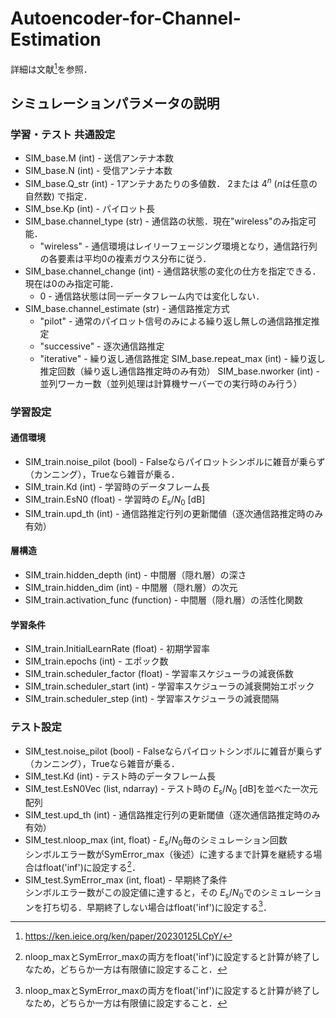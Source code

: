 # Autoencoder-for-Channel-Estimation
詳細は文献[^MyPaper]を参照．
[^MyPaper]: https://ken.ieice.org/ken/paper/20230125LCpY/

## シミュレーションパラメータの説明

### 学習・テスト 共通設定
- SIM_base.M (int) - 送信アンテナ本数
- SIM_base.N (int) - 受信アンテナ本数
- SIM_base.Q_str (int) - 1アンテナあたりの多値数． $2$または $4^n$ ($n$は任意の自然数) で指定．
- SIM_bse.Kp (int) - パイロット長
- SIM_base.channel_type (str) - 通信路の状態．現在"wireless"のみ指定可能．
  - "wireless" - 通信環境はレイリーフェージング環境となり，通信路行列の各要素は平均0の複素ガウス分布に従う．
- SIM_base.channel_change (int) - 通信路状態の変化の仕方を指定できる．現在は0のみ指定可能．
  - 0 - 通信路状態は同一データフレーム内では変化しない．
- SIM_base.channel_estimate (str) - 通信路推定方式 <br>
  - "pilot" - 通常のパイロット信号のみによる繰り返し無しの通信路推定推定
  - "successive" - 逐次通信路推定
  - "iterative" - 繰り返し通信路推定
SIM_base.repeat_max (int) - 繰り返し推定回数（繰り返し通信路推定時のみ有効）
SIM_base.nworker (int) - 並列ワーカー数（並列処理は計算機サーバーでの実行時のみ行う）

### 学習設定
#### 通信環境
- SIM_train.noise_pilot (bool) - Falseならパイロットシンボルに雑音が乗らず（カンニング），Trueなら雑音が乗る．
- SIM_train.Kd (int) - 学習時のデータフレーム長
- SIM_train.EsN0 (float) - 学習時の $E_\mathrm{s} / N_0 \ [\mathrm{dB}]$
- SIM_train.upd_th (int) - 通信路推定行列の更新閾値（逐次通信路推定時のみ有効）
#### 層構造
- SIM_train.hidden_depth (int) - 中間層（隠れ層）の深さ
- SIM_train.hidden_dim (int) - 中間層（隠れ層）の次元
- SIM_train.activation_func (function) - 中間層（隠れ層）の活性化関数
#### 学習条件
- SIM_train.InitialLearnRate (float) - 初期学習率
- SIM_train.epochs (int) - エポック数
- SIM_train.scheduler_factor (float) - 学習率スケジューラの減衰係数
- SIM_train.scheduler_start (int) - 学習率スケジューラの減衰開始エポック
- SIM_train.scheduler_step (int) - 学習率スケジューラの減衰間隔

### テスト設定
- SIM_test.noise_pilot (bool) - Falseならパイロットシンボルに雑音が乗らず（カンニング），Trueなら雑音が乗る．
- SIM_test.Kd (int) - テスト時のデータフレーム長
- SIM_test.EsN0Vec (list, ndarray) - テスト時の $E_\mathrm{s} / N_0 \ [\mathrm{dB}]$を並べた一次元配列
- SIM_test.upd_th (int) - 通信路推定行列の更新閾値（逐次通信路推定時のみ有効）
- SIM_test.nloop_max (int, float) - $E_\mathrm{s}/N_0$毎のシミュレーション回数 <br>
シンボルエラー数がSymError_max（後述）に達するまで計算を継続する場合はfloat('inf')に設定する[^NotInf]．
- SIM_test.SymError_max (int, float) - 早期終了条件 <br>
シンボルエラー数がこの設定値に達すると，その $E_\mathrm{s} / N_0$でのシミュレーションを打ち切る．早期終了しない場合はfloat('inf')に設定する[^NotInf]．
[^NotInf]: nloop_maxとSymError_maxの両方をfloat('inf')に設定すると計算が終了しなため，どちらか一方は有限値に設定すること．
